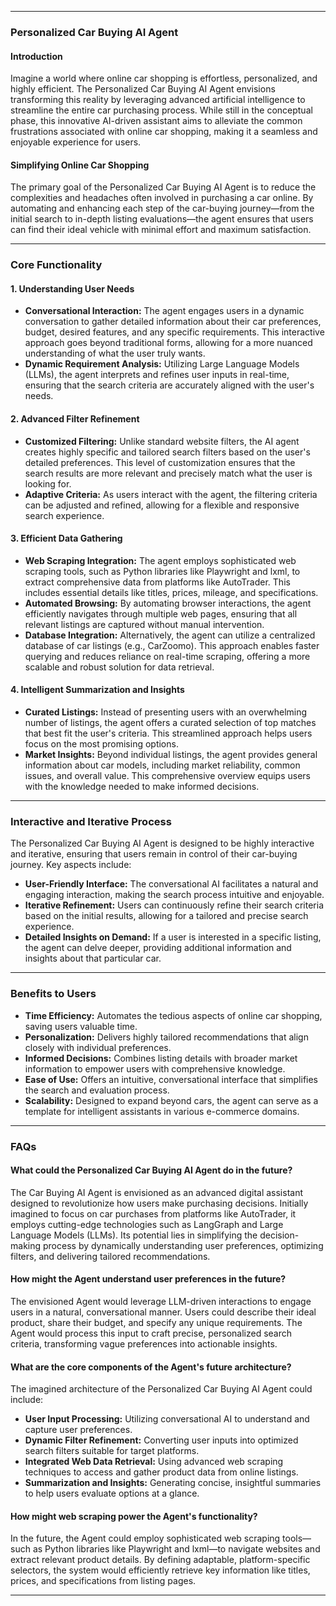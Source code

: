 
---

### Personalized Car Buying AI Agent

#### Introduction

Imagine a world where online car shopping is effortless, personalized, and highly efficient. The Personalized Car Buying AI Agent envisions transforming this reality by leveraging advanced artificial intelligence to streamline the entire car purchasing process. While still in the conceptual phase, this innovative AI-driven assistant aims to alleviate the common frustrations associated with online car shopping, making it a seamless and enjoyable experience for users.

#### Simplifying Online Car Shopping

The primary goal of the Personalized Car Buying AI Agent is to reduce the complexities and headaches often involved in purchasing a car online. By automating and enhancing each step of the car-buying journey—from the initial search to in-depth listing evaluations—the agent ensures that users can find their ideal vehicle with minimal effort and maximum satisfaction.

---

### Core Functionality

#### 1. Understanding User Needs
- **Conversational Interaction:** The agent engages users in a dynamic conversation to gather detailed information about their car preferences, budget, desired features, and any specific requirements. This interactive approach goes beyond traditional forms, allowing for a more nuanced understanding of what the user truly wants.
- **Dynamic Requirement Analysis:** Utilizing Large Language Models (LLMs), the agent interprets and refines user inputs in real-time, ensuring that the search criteria are accurately aligned with the user's needs.

#### 2. Advanced Filter Refinement
- **Customized Filtering:** Unlike standard website filters, the AI agent creates highly specific and tailored search filters based on the user's detailed preferences. This level of customization ensures that the search results are more relevant and precisely match what the user is looking for.
- **Adaptive Criteria:** As users interact with the agent, the filtering criteria can be adjusted and refined, allowing for a flexible and responsive search experience.

#### 3. Efficient Data Gathering
- **Web Scraping Integration:** The agent employs sophisticated web scraping tools, such as Python libraries like Playwright and lxml, to extract comprehensive data from platforms like AutoTrader. This includes essential details like titles, prices, mileage, and specifications.
- **Automated Browsing:** By automating browser interactions, the agent efficiently navigates through multiple web pages, ensuring that all relevant listings are captured without manual intervention.
- **Database Integration:** Alternatively, the agent can utilize a centralized database of car listings (e.g., CarZoomo). This approach enables faster querying and reduces reliance on real-time scraping, offering a more scalable and robust solution for data retrieval.

#### 4. Intelligent Summarization and Insights
- **Curated Listings:** Instead of presenting users with an overwhelming number of listings, the agent offers a curated selection of top matches that best fit the user's criteria. This streamlined approach helps users focus on the most promising options.
- **Market Insights:** Beyond individual listings, the agent provides general information about car models, including market reliability, common issues, and overall value. This comprehensive overview equips users with the knowledge needed to make informed decisions.

---

### Interactive and Iterative Process

The Personalized Car Buying AI Agent is designed to be highly interactive and iterative, ensuring that users remain in control of their car-buying journey. Key aspects include:

- **User-Friendly Interface:** The conversational AI facilitates a natural and engaging interaction, making the search process intuitive and enjoyable.
- **Iterative Refinement:** Users can continuously refine their search criteria based on the initial results, allowing for a tailored and precise search experience.
- **Detailed Insights on Demand:** If a user is interested in a specific listing, the agent can delve deeper, providing additional information and insights about that particular car.

---

### Benefits to Users

- **Time Efficiency:** Automates the tedious aspects of online car shopping, saving users valuable time.
- **Personalization:** Delivers highly tailored recommendations that align closely with individual preferences.
- **Informed Decisions:** Combines listing details with broader market information to empower users with comprehensive knowledge.
- **Ease of Use:** Offers an intuitive, conversational interface that simplifies the search and evaluation process.
- **Scalability:** Designed to expand beyond cars, the agent can serve as a template for intelligent assistants in various e-commerce domains.

---

### FAQs

#### What could the Personalized Car Buying AI Agent do in the future?  
The Car Buying AI Agent is envisioned as an advanced digital assistant designed to revolutionize how users make purchasing decisions. Initially imagined to focus on car purchases from platforms like AutoTrader, it employs cutting-edge technologies such as LangGraph and Large Language Models (LLMs). Its potential lies in simplifying the decision-making process by dynamically understanding user preferences, optimizing filters, and delivering tailored recommendations.

#### How might the Agent understand user preferences in the future?  
The envisioned Agent would leverage LLM-driven interactions to engage users in a natural, conversational manner. Users could describe their ideal product, share their budget, and specify any unique requirements. The Agent would process this input to craft precise, personalized search criteria, transforming vague preferences into actionable insights.

#### What are the core components of the Agent's future architecture?  
The imagined architecture of the Personalized Car Buying AI Agent could include:  
- **User Input Processing:** Utilizing conversational AI to understand and capture user preferences.  
- **Dynamic Filter Refinement:** Converting user inputs into optimized search filters suitable for target platforms.  
- **Integrated Web Data Retrieval:** Using advanced web scraping techniques to access and gather product data from online listings.  
- **Summarization and Insights:** Generating concise, insightful summaries to help users evaluate options at a glance.

#### How might web scraping power the Agent's functionality?  
In the future, the Agent could employ sophisticated web scraping tools—such as Python libraries like Playwright and lxml—to navigate websites and extract relevant product details. By defining adaptable, platform-specific selectors, the system would efficiently retrieve key information like titles, prices, and specifications from listing pages.

---
